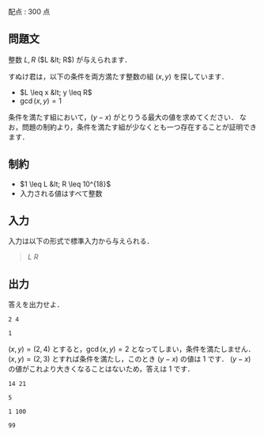 配点 : $300$ 点

## 問題文

整数 $L,R$ ($L &lt; R$) が与えられます．

すぬけ君は，以下の条件を両方満たす整数の組 $(x,y)$ を探しています．

- $L \leq x &lt; y \leq R$
- $\gcd(x,y)=1$

条件を満たす組において，$(y-x)$ がとりうる最大の値を求めてください．
なお，問題の制約より，条件を満たす組が少なくとも一つ存在することが証明できます．

## 制約

- $1 \leq L &lt; R \leq 10^{18}$
- 入力される値はすべて整数

## 入力

入力は以下の形式で標準入力から与えられる．

> $L$ $R$

## 出力

答えを出力せよ．

```input1
2 4
```

```output1
1
```

$(x,y)=(2,4)$ とすると，$\gcd(x,y)=2$ となってしまい，条件を満たしません．
$(x,y)=(2,3)$ とすれば条件を満たし，このとき $(y-x)$ の値は $1$ です．
$(y-x)$ の値がこれより大きくなることはないため，答えは $1$ です．

```input2
14 21
```

```output2
5
```

```input3
1 100
```

```output3
99
```